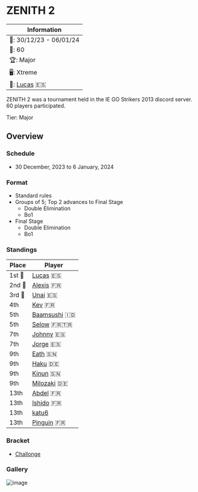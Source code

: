 # ZENITH 2

|Information|
|-|
|:calendar:: 30/12/23 - 06/01/24|
|:busts_in_silhouette:: 60|
|:trophy:: Major|
|:desktop_computer:: Xtreme|
|:1st_place_medal:: [Lucas](../../players/spanish/lucas.md) :es:|

ZENITH 2 was a tournament held in the IE GO Strikers 2013 discord server.
60 players participated.

Tier: Major

## Overview

### Schedule
- 30 December, 2023 to 6 January, 2024

### Format
- Standard rules
- Groups of 5; Top 2 advances to Final Stage
  - Double Elimination
  - Bo1 
- Final Stage
  - Double Elimination
  - Bo1

### Standings

|Place|Player|
|-|-|
|1st :1st_place_medal:|[Lucas](../../players/spanish/lucas.md) :es:|
|2nd :2nd_place_medal:|[Alexis](../../players/french/alexisl.md) :fr:|
|3rd :3rd_place_medal:|[Unai](../../players/spanish/unaii.md) :es:|
|4th|[Kev](../../players/french/kevnox.md) :fr:|
|5th|[Baamsushi](../../players/indonesian/baamsushi.md) :indonesia:|
|5th|[Selow](../../players/french/$elow.md) :fr::tr:|
|7th|[Johnny](../../players/spanish/johnny.md) :es:|
|7th|[Jorge](../../players/spanish/jorge.md) :es:|
|9th|[Eath](../../players/senegalese/eath.md) :senegal:|
|9th|[Haku](../../players/german/haku.md) :de:|
|9th|[Kinun](../../players/senegalese/kinun.md) :senegal:|
|9th|[Milozaki](../../players/german/milozaki.md) :de:|
|13th|[Abdel](../../players/french/abdel.md) :fr:|
|13th|[Ishido](../../players/french/ishido.md) :fr:|
|13th|[katu6](../../players/japanese/katu6.md)|
|13th|[Pinguin](../../players/french/pinguin.md) :fr:|

### Bracket
- [Challonge](https://challonge.com/qbji2btt)

### Gallery

![image](https://github.com/inabikarilibrary/inalib/assets/110833255/f49c8fe1-f9f9-487d-a264-258f932cbc5e)
